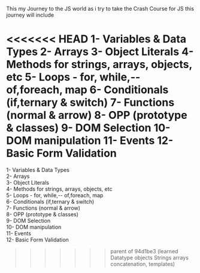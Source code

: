 This my Journey to the JS world as i try to take the Crash Course for JS this journey will include

<<<<<<< HEAD
1- Variables & Data Types 
2- Arrays 
3- Object Literals 
4- Methods for strings, arrays, objects, etc 
5- Loops - for, while,-- of,foreach, map 
6- Conditionals (if,ternary & switch) 
7- Functions (normal & arrow) 
8- OPP (prototype & classes) 
9- DOM Selection 
10- DOM manipulation 
11- Events 
12- Basic Form Validation
=======
1- Variables & Data Types<br>
2- Arrays<br>
3- Object Literals<br>
4- Methods for strings, arrays, objects, etc<br>
5- Loops - for, while,-- of,foreach, map<br>
6- Conditionals (if,ternary & switch)<br>
7- Functions (normal & arrow)<br>
8- OPP (prototype & classes)<br>
9- DOM Selection<br>
10- DOM manipulation<br> 
11- Events<br>
12- Basic Form Validation<br>
>>>>>>> parent of 94d1be3 (learned Datatype objects Strings arrays concatenation, templates)
